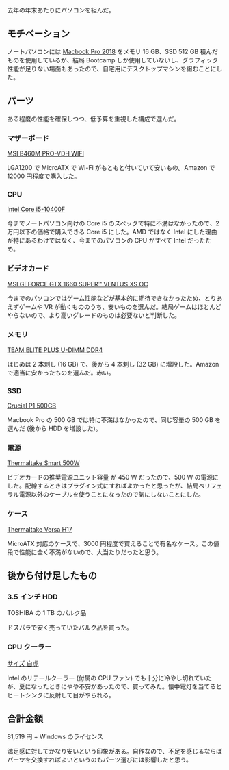 去年の年末あたりにパソコンを組んだ。

## モチベーション

ノートパソコンには [Macbook Pro 2018](https://support.apple.com/kb/SP775?locale=ja_JP) をメモリ 16 GB、SSD 512 GB 積んだものを使用しているが、結局 Bootcamp しか使用していないし、グラフィック性能が足りない場面もあったので、自宅用にデスクトップマシンを組むことにした。

## パーツ

ある程度の性能を確保しつつ、低予算を重視した構成で選んだ。

### マザーボード

[MSI B460M PRO-VDH WIFI](https://www.msi.com/Motherboard/B460M-PRO-VDH-WIFI)

LGA1200 で MicroATX で Wi-Fi がもともと付いていて安いもの。Amazon で 12000 円程度で購入した。

### CPU

[Intel Core i5-10400F](https://ark.intel.com/content/www/jp/ja/ark/products/199278/intel-core-i5-10400f-processor-12m-cache-up-to-4-30-ghz.html)

今までノートパソコン向けの Core i5 のスペックで特に不満はなかったので、2 万円以下の価格で購入できる Core i5 にした。AMD ではなく Intel にした理由が特にあるわけではなく、今までのパソコンの CPU がすべて Intel だったため。

### ビデオカード

[MSI GEFORCE GTX 1660 SUPER™ VENTUS XS OC](https://jp.msi.com/Graphics-Card/GeForce-GTX-1660-SUPER-VENTUS-XS-OC)

今までのパソコンではゲーム性能などが基本的に期待できなかったため、とりあえずゲームや VR が動くもののうち、安いものを選んだ。結局ゲームはほとんどやらないので、より高いグレードのものは必要ないと判断した。

### メモリ

[TEAM ELITE PLUS U-DIMM DDR4](https://www.teamgroupinc.com/jp/product/elite-plus-u-dimm-ddr4)

はじめは 2 本刺し (16 GB) で、後から 4 本刺し (32 GB) に増設した。Amazon で適当に安かったものを選んだ。赤い。

### SSD

[Crucial P1 500GB](https://www.crucial.jp/ssd/eol_p1/ct1000p1ssd8)

Macbook Pro の 500 GB では特に不満はなかったので、同じ容量の 500 GB を選んだ (後から HDD を増設した)。

### 電源

[Thermaltake Smart 500W](https://jp.thermaltake.com/smart-500w.html)

ビデオカードの推奨電源ユニット容量 が 450 W だったので、500 W の電源にした。配線するときはプラグイン式にすればよかったと思ったが、結局ペリフェラル電源以外のケーブルを使うことになったので気にしないことにした。

### ケース

[Thermaltake Versa H17](https://jp.thermaltake.com/versa-h17.html)

MicroATX 対応のケースで、3000 円程度で買えることで有名なケース。この値段で性能に全く不満がないので、大当たりだったと思う。

## 後から付け足したもの

### 3.5 インチ HDD

TOSHIBA の 1 TB のバルク品

ドスパラで安く売っていたバルク品を買った。

### CPU クーラー

[サイズ 白虎](https://www.scythe.co.jp/product/cpu-cooler/scbyk-1000I/)

Intel のリテールクーラー (付属の CPU ファン) でも十分に冷やし切れていたが、夏になったときにやや不安があったので、買ってみた。懐中電灯を当てるとヒートシンクに反射して目がやられる。

## 合計金額

81,519 円 + Windows のライセンス

満足感に対してかなり安いという印象がある。自作なので、不足を感じるならばパーツを交換すればよいというのもパーツ選びには影響したと思う。
